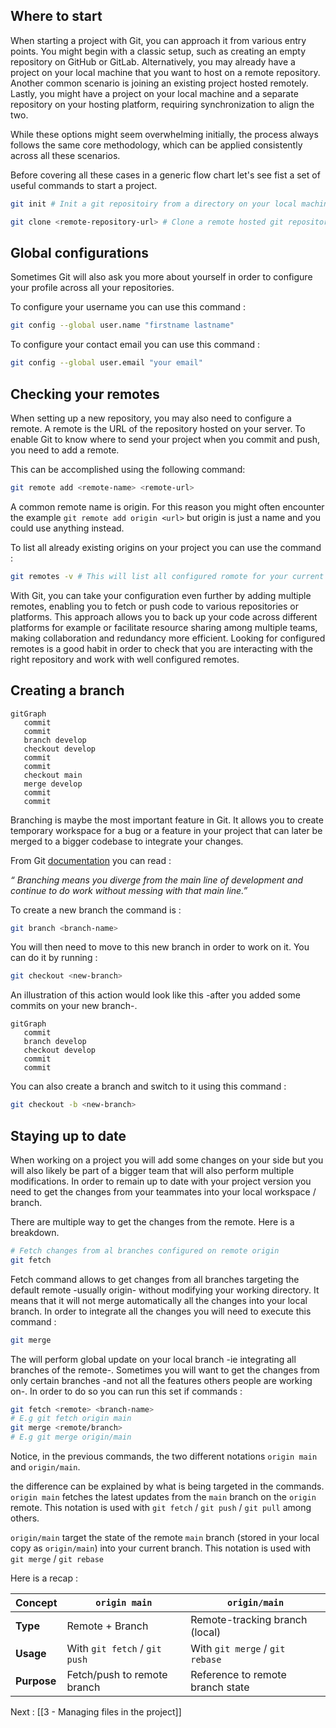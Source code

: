 ## Where to start

When starting a project with Git, you can approach it from various entry points. You might begin with a classic setup, such as creating an empty repository on GitHub or GitLab. Alternatively, you may already have a project on your local machine that you want to host on a remote repository. Another common scenario is joining an existing project hosted remotely. Lastly, you might have a project on your local machine and a separate repository on your hosting platform, requiring synchronization to align the two.

While these options might seem overwhelming initially, the process always follows the same core methodology, which can be applied consistently across all these scenarios.

Before covering all these cases in a generic flow chart let's see fist a set of useful commands to start a project. 

```sh
git init # Init a git repositoiry from a directory on your local machine
```

```sh
git clone <remote-repository-url> # Clone a remote hosted git repository on your local machine
```

##  Global configurations

Sometimes Git will also ask you more about yourself in order to configure your profile across all your repositories. 

To configure your username you can use this command :

```sh
git config --global user.name "firstname lastname"
```

To configure your contact email you can use this command :

```sh
git config --global user.email "your email"
```

## Checking your remotes

When setting up a new repository, you may also need to configure a remote. A remote is the URL of the repository hosted on your server. To enable Git to know where to send your project when you commit and push, you need to add a remote. 

This can be accomplished using the following command:

```sh
git remote add <remote-name> <remote-url> 
```

A common remote name is origin. For this reason you might often encounter the example `git remote add origin <url>` but origin is just a name and you could use anything instead. 

To list all already existing origins on your project you can use the command : 

```sh
git remotes -v # This will list all configured romote for your current repository
```

With Git, you can take your configuration even further by adding multiple remotes, enabling you to fetch or push code to various repositories or platforms. This approach allows you to back up your code across different platforms for example or facilitate resource sharing among multiple teams, making collaboration and redundancy more efficient.
Looking for configured remotes is a good habit in order to check that you are interacting with the right repository and work with well configured remotes. 

## Creating a branch

```mermaid
gitGraph
   commit
   commit
   branch develop
   checkout develop
   commit
   commit
   checkout main
   merge develop
   commit
   commit

```
Branching is maybe the most important feature in Git. It allows you to create temporary workspace for a bug or a feature in your project that can later be merged to a bigger codebase to integrate your changes. 

From Git [documentation](https://git-scm.com/book/en/v2/Git-Branching-Branches-in-a-Nutshell) you can read : 

_“ Branching means you diverge from the main line of development and continue to do work without messing with that main line.”_

To create a new branch the command is : 

```sh
git branch <branch-name>
```

You will then need to move to this new branch in order to work on it. 
You can do it by running : 

```sh
git checkout <new-branch>
```

An illustration of this action would look like this -after you added some commits on your new branch-.

```mermaid
gitGraph
   commit
   branch develop
   checkout develop
   commit
   commit
```
You can also create a branch and switch to it using this command : 

```sh
git checkout -b <new-branch>
```

## Staying up to date

When working on a project you will add some changes on your side but you will also likely be part of a bigger team that will also perform multiple modifications. In order to remain up to date with your project version you need to get the changes from your teammates into your local workspace / branch. 

There are multiple way to get the changes from the remote. Here is a breakdown. 

```sh 
# Fetch changes from al branches configured on remote origin
git fetch
```

Fetch command allows to get changes from all branches targeting the default remote 
-usually origin- without modifying your working directory. It means that it will not merge automatically all the changes into your local branch. In order to integrate all the changes you will need to execute this command : 

```sh
git merge
```

The will perform global update on your local branch -ie integrating all branches of the remote-. Sometimes you will want to get the changes from only certain branches -and not all the features others people are working on-.
In order to do so you can run this set if commands : 

```sh
git fetch <remote> <branch-name>
# E.g git fetch origin main
git merge <remote/branch>
# E.g git merge origin/main
```

Notice, in the previous commands, the two different notations `origin main` and `origin/main`.

the difference can be explained by what is being targeted in the commands. 
`origin main` fetches the latest updates from the `main` branch on the `origin` remote.
This notation is used with `git fetch` / `git push` / `git pull` among others.

`origin/main` target the state of the remote `main` branch (stored in your local copy as `origin/main`) into your current branch.
This notation is used with `git merge` / `git rebase`

Here is a recap :

| Concept        | `origin main`                 | `origin/main`                 |
|---------------|--------------------------------|--------------------------------|
| **Type**      | Remote + Branch               | Remote-tracking branch (local) |
| **Usage**     | With `git fetch` / `git push` | With `git merge` / `git rebase` |
| **Purpose**   | Fetch/push to remote branch   | Reference to remote branch state |


Next : [[3 - Managing files in the project]] 